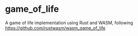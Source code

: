 # game_of_life

 A game of life implementation using Rust and WASM, following https://github.com/rustwasm/wasm_game_of_life 
